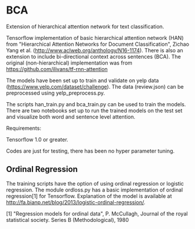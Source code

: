 # BCA
Extension of hierarchical attention network for text classification. 

Tensorflow implementation of basic hierarchical attention network (HAN) from  "Hierarchical Attention Networks for Document Classification", Zichao Yang et al. (http://www.aclweb.org/anthology/N16-1174).
There is also an extension to include bi-directional context across sentences (BCA). The original (non-hierarchical) implementation was from https://github.com/ilivans/tf-rnn-attention

The models have been set up to train and validate on yelp data (https://www.yelp.com/dataset/challenge). 
The data (review.json) can be preprocessed using yelp_preprocess.py. 

The scripts han_train.py and bca_train.py can be used to train the models. There are two notebooks set up to run the trained models on the test set and visualize both word and sentence level attention. 

Requirements: 

Tensorflow 1.0 or greater. 

Codes are just for testing, there has been no hyper parameter tuning. 

## Ordinal Regression

The training scripts have the option of using ordinal regression or logistic regression. The module ordloss.py has a basic implementation of ordinal regression[1] for Tensorflow. Explanation of the model is available at http://fa.bianp.net/blog/2013/logistic-ordinal-regression/.

[1] "Regression models for ordinal data", P. McCullagh, Journal of the royal statistical society. Series B (Methodological), 1980

